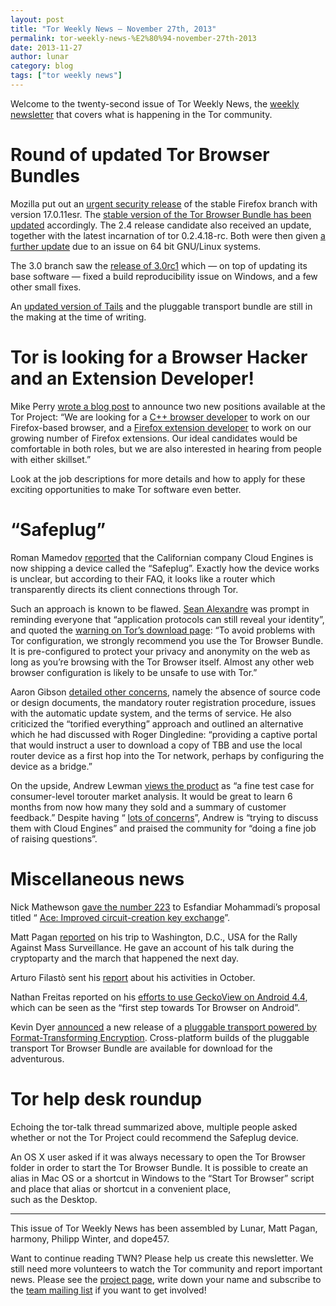 ```yaml
---
layout: post
title: "Tor Weekly News — November 27th, 2013"
permalink: tor-weekly-news-%E2%80%94-november-27th-2013
date: 2013-11-27
author: lunar
category: blog
tags: ["tor weekly news"]
---
```


Welcome to the twenty-second issue of Tor Weekly News, the [weekly newsletter](https://lists.torproject.org/cgi-bin/mailman/listinfo/tor-news) that covers what is happening in the Tor community.

# Round of updated Tor Browser Bundles

Mozilla put out an [urgent security release](https://www.mozilla.org/en-US/firefox/17.0.11/releasenotes/) of the stable Firefox branch with version 17.0.11esr. The [stable version of the Tor Browser Bundle has been updated](https://blog.torproject.org/blog/new-tor-browser-bundles-firefox-17011esr-and-tor-02418-rc) accordingly. The 2.4 release candidate also received an update, together with the latest incarnation of tor 0.2.4.18-rc. Both were then given [a further update](https://blog.torproject.org/blog/64-bit-gnulinux-tor-browser-bundles-updated) due to an issue on 64 bit GNU/Linux systems.

The 3.0 branch saw the [release of 3.0rc1](https://blog.torproject.org/blog/tor-browser-bundle-30rc1-released) which — on top of updating its base software — fixed a build reproducibility issue on Windows, and a few other small fixes.

An [updated version of Tails](https://mailman.boum.org/pipermail/tails-dev/2013-November/004152.html) and the pluggable transport bundle are still in the making at the time of writing.

# Tor is looking for a Browser Hacker and an Extension Developer!

Mike Perry [wrote a blog post](https://blog.torproject.org/blog/tor-looking-browser-hacker-and-extension-developer) to announce two new positions available at the Tor Project: “We are looking for a [C++ browser developer](https://www.torproject.org/about/jobs-browserhacker.html) to work on our Firefox-based browser, and a [Firefox extension developer](https://www.torproject.org/about/jobs-extdev.html.en) to work on our growing number of Firefox extensions. Our ideal candidates would be comfortable in both roles, but we are also interested in hearing from people with either skillset.”

Look at the job descriptions for more details and how to apply for these exciting opportunities to make Tor software even better.

# “Safeplug”

Roman Mamedov [reported](https://lists.torproject.org/pipermail/tor-talk/2013-November/031199.html) that the Californian company Cloud Engines is now shipping a device called the “Safeplug”. Exactly how the device works is unclear, but according to their FAQ, it looks like a router which transparently directs its client connections through Tor.

Such an approach is known to be flawed. [Sean Alexandre](https://lists.torproject.org/pipermail/tor-talk/2013-November/031200.html) was prompt in reminding everyone that “application protocols can still reveal your identity”, and quoted the [warning on Tor’s download page](https://www.torproject.org/download/download-easy.html#warning): “To avoid problems with Tor configuration, we strongly recommend you use the Tor Browser Bundle. It is pre-configured to protect your privacy and anonymity on the web as long as you’re browsing with the Tor Browser itself. Almost any other web browser configuration is likely to be unsafe to use with Tor.”

Aaron Gibson [detailed other concerns](https://lists.torproject.org/pipermail/tor-talk/2013-November/031215.html), namely the absence of source code or design documents, the mandatory router registration procedure, issues with the automatic update system, and the terms of service. He also criticized the “torified everything” approach and outlined an alternative which he had discussed with Roger Dingledine: “providing a captive portal that would instruct a user to download a copy of TBB and use the local router device as a first hop into the Tor network, perhaps by configuring the device as a bridge.”

On the upside, Andrew Lewman [views the product](https://lists.torproject.org/pipermail/tor-talk/2013-November/031204.html) as “a fine test case for consumer-level torouter market analysis. It would be great to learn 6 months from now how many they sold and a summary of customer feedback.” Despite having “ [lots of concerns](https://lists.torproject.org/pipermail/tor-talk/2013-November/031235.html)”, Andrew is “trying to discuss them with Cloud Engines” and praised the community for “doing a fine job of raising questions”.

# Miscellaneous news

Nick Mathewson [gave the number 223](https://lists.torproject.org/pipermail/tor-dev/2013-November/005836.html) to Esfandiar Mohammadi’s proposal titled “ [Ace: Improved circuit-creation key exchange](https://gitweb.torproject.org/torspec.git/blob_plain/HEAD:/proposals/223-ace-handshake.txt)”.

Matt Pagan [reported](https://lists.torproject.org/pipermail/tor-reports/2013-November/000385.html) on his trip to Washington, D.C., USA for the Rally Against Mass Surveillance. He gave an account of his talk during the cryptoparty and the march that happened the next day.

Arturo Filastò sent his [report](https://lists.torproject.org/pipermail/tor-reports/2013-November/000386.html) about his activities in October.

Nathan Freitas reported on his [efforts to use GeckoView on Android 4.4](https://lists.torproject.org/pipermail/tor-dev/2013-November/005857.html), which can be seen as the “first step towards Tor Browser on Android”.

Kevin Dyer [announced](https://lists.torproject.org/pipermail/tor-dev/2013-November/005861.html) a new release of a [pluggable transport powered by Format-Transforming Encryption](https://fteproxy.org/). Cross-platform builds of the pluggable transport Tor Browser Bundle are available for download for the adventurous.

# Tor help desk roundup

Echoing the tor-talk thread summarized above, multiple people asked whether or not the Tor Project could recommend the Safeplug device.

An OS X user asked if it was always necessary to open the Tor Browser folder in order to start the Tor Browser Bundle. It is possible to create an alias in Mac OS or a shortcut in Windows to the “Start Tor Browser” script and place that alias or shortcut in a convenient place,  
such as the Desktop.

* * *

This issue of Tor Weekly News has been assembled by Lunar, Matt Pagan, harmony, Philipp Winter, and dope457.

Want to continue reading TWN? Please help us create this newsletter. We still need more volunteers to watch the Tor community and report important news. Please see the [project page](https://trac.torproject.org/projects/tor/wiki/TorWeeklyNews), write down your name and subscribe to the [team mailing list](https://lists.torproject.org/cgi-bin/mailman/listinfo/news-team) if you want to get involved!

